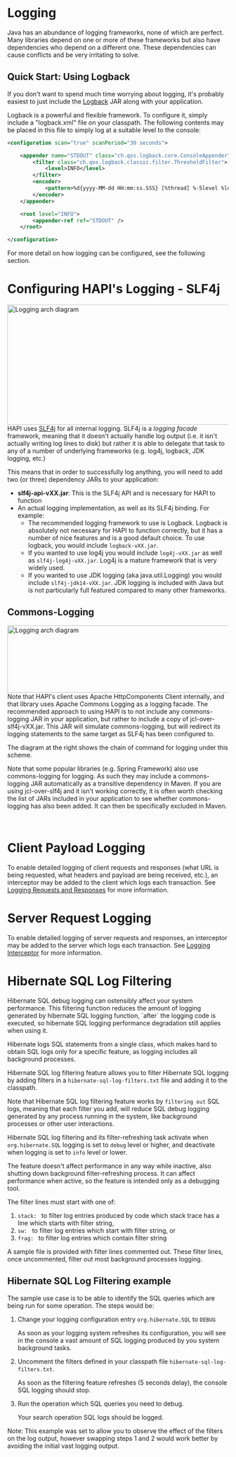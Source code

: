 # Logging

Java has an abundance of logging frameworks, none of which are perfect. Many libraries depend on one or more of these frameworks but also have dependencies who depend on a different one. These dependencies can cause conflicts and be very irritating to solve.

## Quick Start: Using Logback

If you don't want to spend much time worrying about logging, it's probably easiest to just include the [Logback](http://logback.qos.ch/) JAR along with your application.

Logback is a powerful and flexible framework. To configure it, simply include a "logback.xml" file on your classpath. The following contents may be placed in this file to simply log at a suitable level to the console:

```xml
<configuration scan="true" scanPeriod="30 seconds">

	<appender name="STDOUT" class="ch.qos.logback.core.ConsoleAppender">
		<filter class="ch.qos.logback.classic.filter.ThresholdFilter">
			<level>INFO</level>
		</filter>
		<encoder>
			<pattern>%d{yyyy-MM-dd HH:mm:ss.SSS} [%thread] %-5level %logger{36} [%file:%line] %msg%n</pattern>
		</encoder>
	</appender>

	<root level="INFO">
		<appender-ref ref="STDOUT" />
	</root>

</configuration>
```

For more detail on how logging can be configured, see the following section.

# Configuring HAPI's Logging - SLF4j
				
<img src="/hapi-fhir/docs/images/hapi-fhir-logging.svg"  width="723" height="273" alt="Logging arch diagram" align="right"/>
			
HAPI uses [SLF4j](http://www.slf4j.org/) for all internal logging. SLF4j is a *logging facade* framework, meaning that it doesn't actually handle log output (i.e. it isn't actually writing log lines to disk) but rather it is able to delegate that task to any of a number of underlying frameworks (e.g. log4j, logback, JDK logging, etc.)

This means that in order to successfully log anything, you will need to 
add two (or three) dependency JARs to your application:

* **slf4j-api-vXX.jar**: This is the SLF4j API and is necessary for HAPI to function
* An actual logging implementation, as well as its SLF4j binding. For example:
   * The recommended logging framework to use is Logback. Logback is absolutely not necessary for HAPI to function correctly, but it has a number of nice features and is a good default choice. To use logback, you would include `logback-vXX.jar`.
   * If you wanted to use log4j you would include `log4j-vXX.jar` as well as `slf4j-log4j-vXX.jar`. Log4j is a mature framework that is very widely used.
   * If you wanted to use JDK logging (aka java.util.Logging) you would include `slf4j-jdk14-vXX.jar`. JDK logging is included with Java but is not particularly full featured compared to many other frameworks.
    
## Commons-Logging

<img src="/hapi-fhir/docs/images/hapi-fhir-logging-complete.svg" width="614" height="153" alt="Logging arch diagram" align="right"/>

Note that HAPI's client uses Apache HttpComponents Client internally, and that library uses Apache Commons Logging as a logging facade. The recommended approach to using HAPI is to not include any commons-logging JAR in your application, but rather to include a copy of jcl-over-slf4j-vXX.jar. This JAR will simulate commons-logging, but will redirect its logging statements to the same target as SLF4j has been configured to.   

The diagram at the right shows the chain of command for logging under this scheme.

Note that some popular libraries (e.g. Spring Framework) also use commons-logging for logging. As such they may include a commons-logging JAR automatically as a transitive dependency in Maven. If you are using jcl-over-slf4j and it isn't working correctly, it is often worth checking the list of JARs included in your application to see whether commons-logging has also been added. It can then be specifically excluded in Maven.
 
<br clear="all"/>

# Client Payload Logging

To enable detailed logging of client requests and responses (what URL is being requested, what headers and payload are being received, etc.), an interceptor may be added to the client which logs each transaction. See [Logging Requests and Responses](/docs/interceptors/built_in_client_interceptors.html#logging_interceptor) for more information.

# Server Request Logging

To enable detailed logging of server requests and responses, an interceptor may be added to the server which logs each transaction. See [Logging Interceptor](/docs/interceptors/built_in_server_interceptors.html#logging_interceptor) for more information.

# Hibernate SQL Log Filtering

<div class="helpWarningCalloutBox">
    Hibernate SQL debug logging can ostensibly affect your system performance.
    This filtering function reduces the amount of logging generated by hibernate SQL logging function, `after` the logging code is executed, so hibernate SQL logging performance degradation still applies when using it. 
</div>

Hibernate logs SQL statements from a single class, which makes hard to obtain SQL logs only for a specific feature, as logging includes all background processes.

Hibernate SQL log filtering feature allows you to filter Hibernate SQL logging by adding filters in a  `hibernate-sql-log-filters.txt` file and adding it to the classpath.

Note that Hibernate SQL log filtering feature works by `filtering out` SQL logs, meaning that each filter you add, will reduce SQL debug logging generated by any process running in the system, like background processes or other user interactions. 

Hibernate SQL log filtering and its filter-refreshing task activate when `org.hibernate.SQL` logging is set to `debug` level or higher, and deactivate when logging is set to `info` level or lower. 

The feature doesn't affect performance in any way while inactive, also shutting down background filter-refreshing process. It can affect performance when active, so the feature is intended only as a  debugging tool.  

The filter lines must start with one of: 
1. `stack: ` to filter log entries produced by code which stack trace has a line which starts with filter string, 
2. `sw: ` to filter log entries which start with filter string, or
3. `frag: ` to filter log entries which contain filter string 

A sample file is provided with filter lines commented out. These filter lines, once uncommented, filter out most background processes logging.

## Hibernate SQL Log Filtering example

The sample use case is to be able to identify the SQL queries which are being run for some operation.
The steps would be: 

1. Change your logging configuration entry `org.hibernate.SQL` to `DEBUG` 

    As soon as your logging system refreshes its configuration, you will see in the console a vast amount of SQL logging produced by you system background tasks.

2. Uncomment the filters defined in your classpath file `hibernate-sql-log-filters.txt`.
    
   As soon as the filtering feature refreshes (5 seconds delay), the console SQL logging should stop.

3. Run the operation which SQL queries you need to debug.

    Your search operation SQL logs should be logged.

Note: This example was set to allow you to observe the effect of the filters on the log output, however swapping steps 1 and 2 would work better by avoiding the initial vast logging output. 



